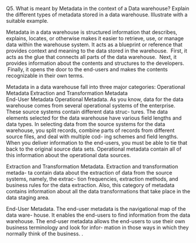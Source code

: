 Q5. What is meant by Metadata in the context of a Data warehouse? Explain the different types of
metadata stored in a data warehouse. Illustrate with a suitable example.

Metadata in a data warehouse is structured information that describes, explains, locates, or otherwise makes it easier to retrieve, use, or manage data within the warehouse system. It acts as a blueprint or reference that provides context and meaning to the data stored in the warehouse.
 First, it acts as the glue that connects all parts of the data warehouse.
 Next, it provides information about the contents and structures to the developers.
 Finally, it opens the door to the end-users and makes the contents recognizable in their own terms.

Metadata in a data warehouse fall into three major categories:
Operational Metadata
Extraction and Transformation Metadata  
End-User Metadata
Operational Metadata. As you know, data for the data warehouse comes from several operational systems of the enterprise. These source systems contain different data struc- tures. The data elements selected for the data warehouse have various field lengths and data types. In selecting data from the source systems for the data warehouse, you split records, combine parts of records from different source files, and deal with multiple cod- ing schemes and field lengths. When you deliver information to the end-users, you must be able to tie that back to the original source data sets. Operational metadata contain all of this information about the operational data sources.

Extraction and Transformation Metadata. Extraction and transformation metada- ta contain data about the extraction of data from the source systems, namely, the extrac- tion frequencies, extraction methods, and business rules for the data extraction. Also, this category of metadata contains information about all the data transformations that take place in the data staging area.

End-User Metadata. The end-user metadata is the navigational map of the data ware- house. It enables the end-users to find information from the data warehouse. The end-user metadata allows the end-users to use their own business terminology and look for infor- mation in those ways in which they normally think of the business.
.
